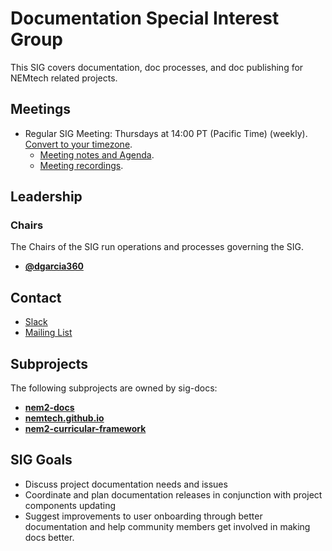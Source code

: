 # Documentation Special Interest Group

This SIG covers documentation, doc processes, and doc publishing for NEMtech related projects.

## Meetings

* Regular SIG Meeting: Thursdays at 14:00 PT (Pacific Time) (weekly). [Convert to your timezone](http://www.thetimezoneconverter.com/?t=14:00&tz=PT%20%28Pacific%20Time%29).
  * [Meeting notes and Agenda](https://docs.google.com/document/d/1x8I9Eai5wMCEnySbQErftG9Qcm-GMUa_bH0kQlT1Sqw/edit#).
  * [Meeting recordings](https://www.youtube.com/watch?v=Ltk9L8YjkEw&list=PLt3qygA9_hjAQkUyElNAermrI_gAV9jYT).

## Leadership

### Chairs
The Chairs of the SIG run operations and processes governing the SIG.

* **[@dgarcia360](https://github.com/dgarcia360)**

## Contact

* [Slack](https://nem2.slack.com/messages/sig-docs)
* [Mailing List](https://groups.google.com/forum/#!forum/nemtech-sig-docs)

## Subprojects

The following subprojects are owned by sig-docs:

* **[nem2-docs](https://github.com/nemtech/nem2-docs)**
* **[nemtech.github.io](https://github.com/nemtech/nemtech.github.io)**
* **[nem2-curricular-framework](https://github.com/nemtech/nem2-curricular-framework)**

## SIG Goals

* Discuss project documentation needs and issues
* Coordinate and plan documentation releases in conjunction with project components updating
* Suggest improvements to user onboarding through better documentation and help community members get involved in making docs better.
